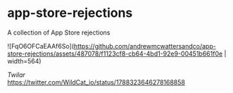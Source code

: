 # app-store-rejections
A collection of App Store rejections

![FqO6OFCaEAAf6So](https://github.com/andrewmcwattersandco/app-store-rejections/assets/487078/f1123cf8-cb64-4bd1-92e9-00451b661f0e | width=564)

*Twilar*  
https://twitter.com/WildCat_io/status/1788323646278168858
